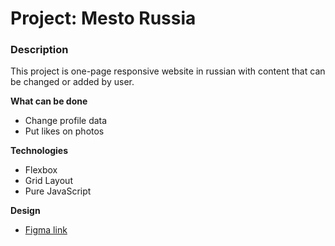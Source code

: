 # Project: Mesto Russia

### Description

This project is one-page responsive website in russian with content that can be changed or added by user.

**What can be done**

* Change profile data
* Put likes on photos

**Technologies**

* Flexbox
* Grid Layout
* Pure JavaScript

**Design**

* [Figma link](https://www.figma.com/file/2cn9N9jSkmxD84oJik7xL7/JavaScript.-Sprint-4?node-id=0%3A1)
